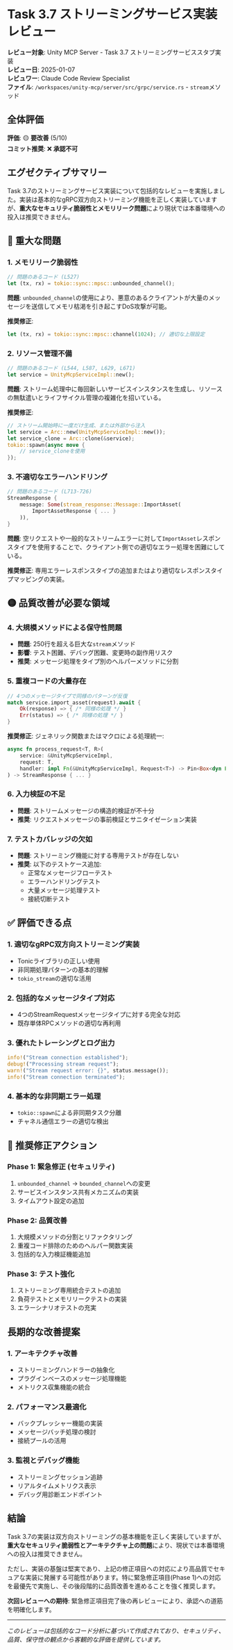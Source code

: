# Task 3.7 ストリーミングサービス実装レビュー

**レビュー対象**: Unity MCP Server - Task 3.7 ストリーミングサービススタブ実装  
**レビュー日**: 2025-01-07  
**レビュワー**: Claude Code Review Specialist  
**ファイル**: `/workspaces/unity-mcp/server/src/grpc/service.rs` - `stream`メソッド  

## 全体評価

**評価**: 🟡 **要改善** (5/10)  
**コミット推奨**: ❌ **承認不可**  

## エグゼクティブサマリー

Task 3.7のストリーミングサービス実装について包括的なレビューを実施しました。実装は基本的なgRPC双方向ストリーミング機能を正しく実装していますが、**重大なセキュリティ脆弱性とメモリリーク問題**により現状では本番環境への投入は推奨できません。

## 🔴 重大な問題

### 1. メモリリーク脆弱性
```rust
// 問題のあるコード (L527)
let (tx, rx) = tokio::sync::mpsc::unbounded_channel();
```

**問題**: `unbounded_channel`の使用により、悪意のあるクライアントが大量のメッセージを送信してメモリ枯渇を引き起こすDoS攻撃が可能。

**推奨修正**:
```rust
let (tx, rx) = tokio::sync::mpsc::channel(1024); // 適切な上限設定
```

### 2. リソース管理不備
```rust
// 問題のあるコード (L544, L587, L629, L671)
let service = UnityMcpServiceImpl::new();
```

**問題**: ストリーム処理中に毎回新しいサービスインスタンスを生成し、リソースの無駄遣いとライフサイクル管理の複雑化を招いている。

**推奨修正**:
```rust
// ストリーム開始時に一度だけ生成、または外部から注入
let service = Arc::new(UnityMcpServiceImpl::new());
let service_clone = Arc::clone(&service);
tokio::spawn(async move {
    // service_cloneを使用
});
```

### 3. 不適切なエラーハンドリング
```rust
// 問題のあるコード (L713-726)
StreamResponse {
    message: Some(stream_response::Message::ImportAsset(
        ImportAssetResponse { ... }
    )),
}
```

**問題**: 空リクエストや一般的なストリームエラーに対して`ImportAsset`レスポンスタイプを使用することで、クライアント側での適切なエラー処理を困難にしている。

**推奨修正**: 専用エラーレスポンスタイプの追加またはより適切なレスポンスタイプマッピングの実装。

## 🟡 品質改善が必要な領域

### 4. 大規模メソッドによる保守性問題
- **問題**: 250行を超える巨大な`stream`メソッド
- **影響**: テスト困難、デバッグ困難、変更時の副作用リスク
- **推奨**: メッセージ処理をタイプ別のヘルパーメソッドに分割

### 5. 重複コードの大量存在
```rust
// 4つのメッセージタイプで同様のパターンが反復
match service.import_asset(request).await {
    Ok(response) => { /* 同様の処理 */ }
    Err(status) => { /* 同様の処理 */ }
}
```

**推奨修正**: ジェネリック関数またはマクロによる処理統一:
```rust
async fn process_request<T, R>(
    service: &UnityMcpServiceImpl,
    request: T,
    handler: impl Fn(&UnityMcpServiceImpl, Request<T>) -> Pin<Box<dyn Future<Output = Result<Response<R>, Status>>>>
) -> StreamResponse { ... }
```

### 6. 入力検証の不足
- **問題**: ストリームメッセージの構造的検証が不十分
- **推奨**: リクエストメッセージの事前検証とサニタイゼーション実装

### 7. テストカバレッジの欠如
- **問題**: ストリーミング機能に対する専用テストが存在しない
- **推奨**: 以下のテストケース追加:
  - 正常なメッセージフローテスト
  - エラーハンドリングテスト
  - 大量メッセージ処理テスト
  - 接続切断テスト

## ✅ 評価できる点

### 1. 適切なgRPC双方向ストリーミング実装
- Tonicライブラリの正しい使用
- 非同期処理パターンの基本的理解
- `tokio_stream`の適切な活用

### 2. 包括的なメッセージタイプ対応
- 4つのStreamRequestメッセージタイプに対する完全な対応
- 既存単体RPCメソッドの適切な再利用

### 3. 優れたトレーシングとログ出力
```rust
info!("Stream connection established");
debug!("Processing stream request");
warn!("Stream request error: {}", status.message());
info!("Stream connection terminated");
```

### 4. 基本的な非同期エラー処理
- `tokio::spawn`による非同期タスク分離
- チャネル通信エラーの適切な検出

## 🔧 推奨修正アクション

### Phase 1: 緊急修正 (セキュリティ)
1. `unbounded_channel` → `bounded_channel`への変更
2. サービスインスタンス共有メカニズムの実装
3. タイムアウト設定の追加

### Phase 2: 品質改善
1. 大規模メソッドの分割とリファクタリング
2. 重複コード排除のためのヘルパー関数実装
3. 包括的な入力検証機能追加

### Phase 3: テスト強化
1. ストリーミング専用統合テストの追加
2. 負荷テストとメモリリークテストの実装
3. エラーシナリオテストの充実

## 長期的な改善提案

### 1. アーキテクチャ改善
- ストリーミングハンドラーの抽象化
- プラグインベースのメッセージ処理機能
- メトリクス収集機能の統合

### 2. パフォーマンス最適化
- バックプレッシャー機能の実装
- メッセージバッチ処理の検討
- 接続プールの活用

### 3. 監視とデバッグ機能
- ストリーミングセッション追跡
- リアルタイムメトリクス表示
- デバッグ用診断エンドポイント

## 結論

Task 3.7の実装は双方向ストリーミングの基本機能を正しく実装していますが、**重大なセキュリティ脆弱性とアーキテクチャ上の問題**により、現状では本番環境への投入は推奨できません。

ただし、実装の基盤は堅実であり、上記の修正項目への対応により高品質でセキュアな実装に発展する可能性があります。特に緊急修正項目(Phase 1)への対応を最優先で実施し、その後段階的に品質改善を進めることを強く推奨します。

**次回レビューへの期待**: 緊急修正項目完了後の再レビューにより、承認への道筋を明確化します。

---
*このレビューは包括的なコード分析に基づいて作成されており、セキュリティ、品質、保守性の観点から客観的な評価を提供しています。*